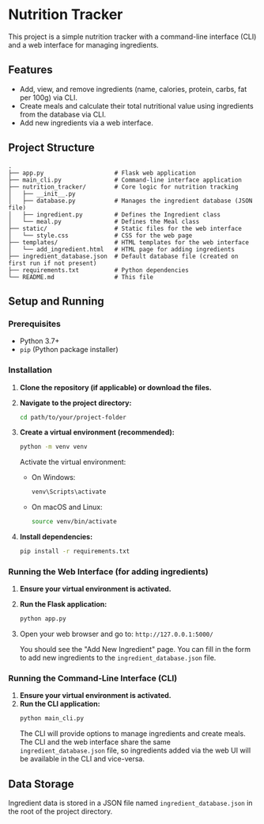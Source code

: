 # Nutrition Tracker

This project is a simple nutrition tracker with a command-line interface (CLI) and a web interface for managing ingredients.

## Features

*   Add, view, and remove ingredients (name, calories, protein, carbs, fat per 100g) via CLI.
*   Create meals and calculate their total nutritional value using ingredients from the database via CLI.
*   Add new ingredients via a web interface.

## Project Structure

```
.
├── app.py                    # Flask web application
├── main_cli.py               # Command-line interface application
├── nutrition_tracker/        # Core logic for nutrition tracking
│   ├── __init__.py
│   ├── database.py           # Manages the ingredient database (JSON file)
│   ├── ingredient.py         # Defines the Ingredient class
│   └── meal.py               # Defines the Meal class
├── static/                   # Static files for the web interface
│   └── style.css             # CSS for the web page
├── templates/                # HTML templates for the web interface
│   └── add_ingredient.html   # HTML page for adding ingredients
├── ingredient_database.json  # Default database file (created on first run if not present)
├── requirements.txt          # Python dependencies
└── README.md                 # This file
```

## Setup and Running

### Prerequisites

*   Python 3.7+
*   `pip` (Python package installer)

### Installation

1.  **Clone the repository (if applicable) or download the files.**

2.  **Navigate to the project directory:**
    ```bash
    cd path/to/your/project-folder
    ```

3.  **Create a virtual environment (recommended):**
    ```bash
    python -m venv venv
    ```
    Activate the virtual environment:
    *   On Windows:
        ```bash
        venv\Scripts\activate
        ```
    *   On macOS and Linux:
        ```bash
        source venv/bin/activate
        ```

4.  **Install dependencies:**
    ```bash
    pip install -r requirements.txt
    ```

### Running the Web Interface (for adding ingredients)

1.  **Ensure your virtual environment is activated.**
2.  **Run the Flask application:**
    ```bash
    python app.py
    ```
3.  Open your web browser and go to: `http://127.0.0.1:5000/`

    You should see the "Add New Ingredient" page. You can fill in the form to add new ingredients to the `ingredient_database.json` file.

### Running the Command-Line Interface (CLI)

1.  **Ensure your virtual environment is activated.**
2.  **Run the CLI application:**
    ```bash
    python main_cli.py
    ```
    The CLI will provide options to manage ingredients and create meals. The CLI and the web interface share the same `ingredient_database.json` file, so ingredients added via the web UI will be available in the CLI and vice-versa.

## Data Storage

Ingredient data is stored in a JSON file named `ingredient_database.json` in the root of the project directory.
